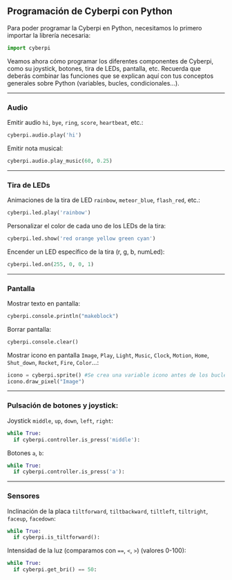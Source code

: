 ## Programación de Cyberpi con Python

Para poder programar la Cyberpi en Python, necesitamos lo primero importar la librería necesaria:

```python
import cyberpi
```

Veamos ahora cómo programar los diferentes componentes de Cyberpi, como su joystick, botones, tira de LEDs, pantalla, etc. Recuerda que deberás combinar las funciones que se explican aquí con tus conceptos generales sobre Python (variables, bucles, condicionales...).

---

### Audio

Emitir audio `hi`, `bye`, `ring`, `score`, `heartbeat`, etc.:
```python
cyberpi.audio.play('hi')
```

Emitir nota musical:
```python
cyberpi.audio.play_music(60, 0.25)
```

---

### Tira de LEDs

Animaciones de la tira de LED `rainbow`, `meteor_blue`, `flash_red`, etc.:
```python
cyberpi.led.play('rainbow')
```

Personalizar el color de cada uno de los LEDs de la tira:
```python
cyberpi.led.show('red orange yellow green cyan')
```

Encender un LED específico de la tira (r, g, b, numLed):
```python
cyberpi.led.on(255, 0, 0, 1)
```

---

### Pantalla

Mostrar texto en pantalla:
```python
cyberpi.console.println("makeblock")
```

Borrar pantalla:
```python
cyberpi.console.clear()
```

Mostrar icono en pantalla `Image`, `Play`, `Light`, `Music`, `Clock`, `Motion`, `Home`, `Shut_down`, `Rocket`, `Fire`, `Color`...:
```python
icono = cyberpi.sprite() #Se crea una variable icono antes de los bucles y condicionales
icono.draw_pixel("Image")
```
---

### Pulsación de botones y joystick:

Joystick `middle`, `up`, `down`, `left`, `right`:
```python
while True:
  if cyberpi.controller.is_press('middle'):
```

Botones `a`, `b`:
```python
while True:
  if cyberpi.controller.is_press('a'):
```

---

### Sensores

Inclinación de la placa `tiltforward`, `tiltbackward`, `tiltleft`, `tiltright`, `faceup`, `facedown`:
```python
while True:
  if cyberpi.is_tiltforward():
```

Intensidad de la luz (comparamos con `==`, `<`, `>`) (valores 0-100):
```python
while True:
  if cyberpi.get_bri() == 50:
```
      

